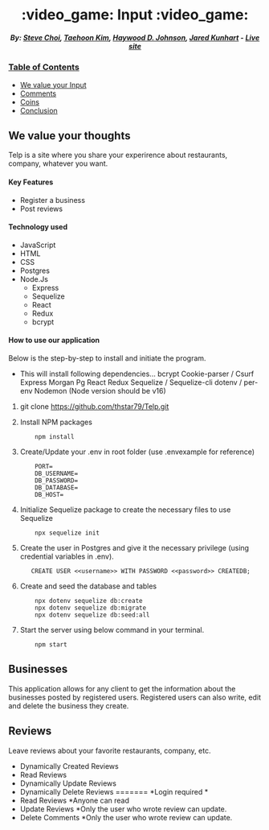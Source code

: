 <h1 align="center"> :video_game: Input :video_game: </h1>

<h5 align="center">  By: <a href="https://github.com/Fiasco071">Steve Choi</a>, <a href="https://github.com/thstar79">Taehoon Kim</a>, <a href="https://github.com/haywood-d-johnson"> Haywood D. Johnson</a>, <a href="https://github.com/Jared-Kunhart">Jared Kunhart</a> - <a href="https://input-app.herokuapp.com/"><i>Live site</i></h5>

### Table of Contents
- [We value your Input](#stories)
- [Comments](#comments)
- [Coins](#coins)
- [Conclusion](#conclusion)


## We value your thoughts
Telp is a site where you share your experirence about restaurants, company, whatever you want.

#### Key Features
- Register a business
- Post reviews

#### Technology used
- JavaScript
- HTML
- CSS
- Postgres
- Node.Js 
   - Express
   - Sequelize
   - React
   - Redux
   - bcrypt
  
  
#### How to use our application
 
Below is the step-by-step to install and initiate the program.
   - This will install following dependencies...
            bcrypt
            Cookie-parser / Csurf
            Express
            Morgan
            Pg
            React
            Redux
            Sequelize / Sequelize-cli
            dotenv / per-env
            Nodemon (Node version should be v16)
  
  1. git clone https://github.com/thstar79/Telp.git
  
  2. Install NPM packages
  
             npm install
  3. Create/Update your .env in root folder (use .envexample for reference)
  
             PORT=
             DB_USERNAME=
             DB_PASSWORD=
             DB_DATABASE=
             DB_HOST=
  
  4. Initialize Sequelize package to create the necessary files to use Sequelize
            
             npx sequelize init
  
  5. Create the user in Postgres and give it the necessary privilege (using credential variables in .env).
  
            CREATE USER <<username>> WITH PASSWORD <<password>> CREATEDB;
  
  6. Create and seed the database and tables
  
             npx dotenv sequelize db:create
             npx dotenv sequelize db:migrate
             npx dotenv sequelize db:seed:all
  
  7. Start the server using below command in your terminal.
  
             npm start
  
   
## Businesses
 This application allows for any client to get the information about the businesses posted by registered users. Registered users can also write, edit and delete the business they create. 

## Reviews
Leave reviews about your favorite restaurants, company, etc.
- Dynamically Created Reviews
- Read Reviews
- Dynamically Update Reviews
- Dynamically Delete Reviews
=======
    *Login required
    *
- Read Reviews
    *Anyone can read
- Update Reviews
    *Only the user who wrote review can update.
- Delete Comments
    *Only the user who wrote review can update.
